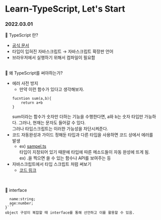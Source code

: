 # Learn-TypeScript, Let's Start

### 2022.03.01
📃 TypeScript 란?
- [공식 문서]('https://www.typescriptlang.org/')
- 타입이 입혀진 자바스크립트 → 자바스크립트 확장판 언어
- 브라우저에서 실행하기 위해서 컴파일이 필요함
<br><br>

📃 왜 TypeScript를 써야하는가?
- 에러 사전 방지 <br>
    - 만약 이런 함수가 있다고 생각해보자. <br>
    ``` 
    fucntion sum(a,b){
        return a+b
    }
    ```
    sum이라는 함수가 숫자만 더하는 기능을 수행한다면, a와 b는 숫자 타입만 가능하다. 그러나, 현재는 문자도 들어갈 수 있다. <br>
    그러나 타입스크립트는 이러한 가능성을 차단시켜준다. 
- 코드 자동완성과 가이드
  정해둔 타입과 다른 타입을 사용하면 코드 상에서 에러를 발생 <br>
    - ex) [sampel.ts]('./why-ts/sample.ts) <br>
      타입이 지정되어 있기 때문에 타입에 따른 메소드들이 자동 완성에 뜨게 됨.  
      ex) .을 찍으면 쓸 수 있는 함수나 API를 보여주는 등
- 자바스크립트에서 타입 스크립트 처럼 써보기
    - [코드 링크]('./why-ts/sample.js)

<br><br>
📃 interface
``` interface info{
  name:string;
  age:number;
}```
object 구성이 복잡할 때 interface를 통해 선언하고 이를 활용할 수 있음.